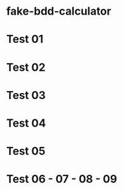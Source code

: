 # fake-bdd-calculator

# Test 01

# Test 02

# Test 03

# Test 04

# Test 05

# Test 06 - 07 - 08 - 09

